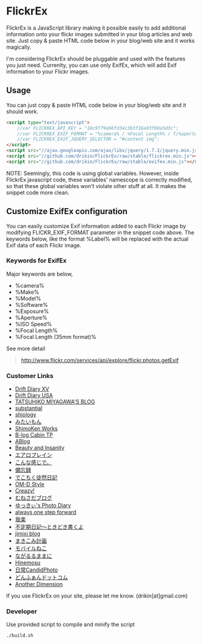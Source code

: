 FlickrEx
========

FlickrEx is a JavaScript library making it possible easily to add additional information onto your flickr images submitted in your blog articles and web site. Just copy & paste HTML code below in your blog/web site and it works magically.

I'm considering FlickrEx should be pluggable and used with the features you just need. Currenlty, you can use only ExifEx, which will add Exif information to your Flickr images.

## Usage

You can just copy & paste HTML code below in your blog/web site and it should work.

```HTML
<script type="text/javascript">
    //var FLICKREX_API_KEY = "18c9f79a96fd34c3b3f16a93fb0a5d3c";
    //var FLICKREX_EXIF_FORMAT = "%camera% / %Focal Length% / f/%aperture% / ISO %ISO Speed% / %Exposure% sec / %Exposure Bias% EV / %Software%";
    //var FLICKREX_EXIF_JQUERY_SELECTOR = "#content img";
</script>
<script src="//ajax.googleapis.com/ajax/libs/jquery/1.7.2/jquery.min.js"></script>
<script src="//github.com/drikin/FlickrEx/raw/stable/flickrex.min.js"></script>
<script src="//github.com/drikin/FlickrEx/raw/stable/exifex.min.js"></script>
```

NOTE: Seemingly, this code is using global variables. However, inside FlickrEx javascript code, these variables' namescope is correctly modified, so that these global variables won't violate other stuff at all. It makes the snippet code more clean.

## Customize ExifEx configuration

You can easily customize Exif information added to each Flickr image by modifying FLICKR_EXIF_FORMAT parameter in the snippet code above.
The keywords below, like the format %Label% will be replaced with the actual Exif data of each Flickr image.

### Keywords for ExifEx

Major keywords are below,

- %camera%
- %Make%
- %Model%
- %Software%
- %Exposure%
- %Aperture%
- %ISO Speed%
- %Focal Length%
- %Focal Length (35mm format)%

See more detail
> http://www.flickr.com/services/api/explore/flickr.photos.getExif

### Customer Links

- [Drift Diary XV](http://blog.drikin.com/)
- [Drift Diary USA](http://weblog.drikin.com/)
- [TATSUHIKO MIYAGAWA'S BLOG](http://weblog.bulknews.net/)
- [substantial](http://blog.tksohishi.com/)
- [shiology](http://shiology.com/)
- [みたいもん](http://mitaimon.cocolog-nifty.com/)
- [ShimoKen Works](http://www.shimoken-works.com/)
- [B-log Cabin TP](http://minami.typepad.com/)
- [ABlog](http://abworks.blog83.fc2.com/)
- [Beauty and Insanity](http://blog.toshixvuk.net/)
- [エアロプレイン](http://airoplane.net/)
- [こんな感じで。](http://blog.kuruten.jp/bat)
- [備忘録](http://blackuzume-memorandums.blogspot.com/)
- [でこちく徒然日記](http://decol.in/)
- [OM-D Style](http://blog.livedoor.jp/saga521-omd/)
- [Creazy!](http://creazy.net/)
- [むねさだブログ](http://munesada.com/)
- [ゆっきぃ's Photo Diary](http://www.mzkpp.com/)
- [always one step forward](http://masagrant55.hatenablog.com/)
- [我楽](http://blog.garaku.cc/)
- [不定期日記～ときどき書くよ](http://klipsch-soundman.blogspot.com/)
- [jimixi blog](http://jiminynseries.seesaa.net/)
- [まきこみ計画](http://www.cozymax.org/)
- [モバイルねこ](http://nokapo.blog99.fc2.com/)
- [ながるるままに](http://hk11419.com/)
- [Hinemosu](http://www.hide10.com/)
- [日常CandidPhoto](http://dailycandidphoto.blog.fc2.com/)
- [どんふぁんドットコム](http://www.donfuan.com/)
- [Another Dimension](http://anotherdimension.hatenablog.com/)

If you use FlickrEx on your site, please let me know. (drikin[at]gmail.com)

### Developer

Use provided script to compile and minify the script

```bash
./build.sh
```
